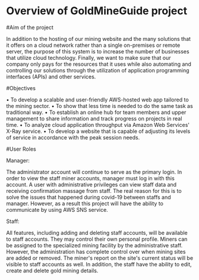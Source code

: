 # Overview of GoldMineGuide project

#Aim of the project

In addition to the hosting of our mining website and the many solutions that it offers on a cloud 
network rather than a single on-premises or remote server, the purpose of this system is to 
increase the number of businesses that utilize cloud technology. Finally, we want to make sure 
that our company only pays for the resources that it uses while also automating and controlling 
our solutions through the utilization of application programming interfaces (APIs) and other 
services.

#Objectives 

• To develop a scalable and user-friendly AWS-hosted web app tailored to the mining 
sector.
• To show that less time is needed to do the same task as traditional way.
• To establish an online hub for team members and upper management to share 
information and track progress on projects in real time.
• To analyze cloud application throughput via Amazon Web Services' X-Ray service. 
• To develop a website that is capable of adjusting its levels of service in accordance with 
the peak session needs.

#User Roles 

Manager:

The administrator account will continue to serve as the primary login. In order to view the staff 
miner accounts, manager must log in with this account. A user with administrative privileges 
can view staff data and receiving confirmation massage from staff. The real reason for this is 
to solve the issues that happened during covid-19 between staffs and manager. However, as a 
result this project will have the ability to communicate by using AWS SNS service. 

Staff:

All features, including adding and deleting staff accounts, will be available to staff accounts. 
They may control their own personal profile. Miners can be assigned to the specialized mining 
facility by the administrative staff. However, the administration has complete control over 
when mining sites are added or removed. The miner's report on the site's current status will be 
visible to staff accounts as well. In addition, the staff have the ability to edit, create and delete 
gold mining details. 
